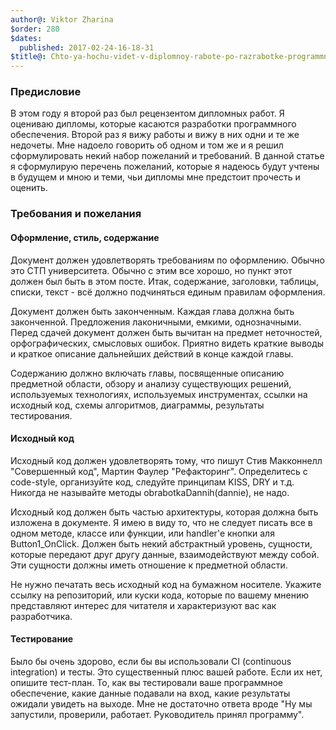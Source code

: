 ```yaml
---
author@: Viktor Zharina
$order: 280
$dates:
  published: 2017-02-24-16-18-31
$title@: Chto-ya-hochu-videt-v-diplomnoy-rabote-po-razrabotke-programmnogo-obespecheniya
---
```

### Предисловие
В этом году я второй раз был рецензентом дипломных работ. Я оцениваю дипломы, которые касаются разработки программного обеспечения. Второй раз я вижу работы и вижу в них одни и те же недочеты. Мне надоело говорить об одном и том же и я решил сформулировать некий набор пожеланий и требований. В данной статье я сформулирую перечень пожеланий, которые я надеюсь будут учтены в будущем и мною и теми, чьи дипломы мне предстоит прочесть и оценить.

### Требования и пожелания
#### Оформление, стиль, содержание
Документ должен удовлетворять требованиям по оформлению. Обычно это СТП университета. Обычно с этим все хорошо, но пункт этот должен был быть в этом посте. Итак, содержание, заголовки, таблицы, списки, текст - всё должно подчиняться единым правилам оформления.

Документ должен быть законченным. Каждая глава должна быть законченной. Предложения лаконичными, емкими, однозначными. Перед сдачей документ должен быть вычитан на предмет неточностей, орфографических, смысловых ошибок. Приятно видеть краткие выводы и краткое описание дальнейших действий в конце каждой главы.

Содержанию должно включать главы, посвященные описанию предметной области, обзору и анализу существующих решений, используемых технологиях, используемых инструментах, ссылки на исходный код, схемы алгоритмов, диаграммы, результаты тестирования.

#### Исходный код
Исходный код должен удовлетворять тому, что пишут Стив Макконнелл "Совершенный код", Мартин Фаулер "Рефакторинг". Определитесь с code-style, организуйте код, следуйте принципам KISS, DRY и т.д. Никогда не называйте методы obrabotkaDannih(dannie), не надо.

Исходный код должен быть частью архитектуры, которая должна быть изложена в документе. Я имею в виду то, что не следует писать все в одном методе, классе или функции, или handler'e кнопки аля Button1_OnClick. Должен быть некий абстрактный уровень, сущности, которые передают друг другу данные, взаимодействуют между собой. Эти сущности должны иметь отношение к предметной области.

Не нужно печатать весь исходный код на бумажном носителе. Укажите ссылку на репозиторий, или куски кода, которые по вашему мнению представляют интерес для читателя и характеризуют вас как разработчика.

#### Тестирование
Было бы очень здорово, если бы вы использовали CI (continuous integration) и тесты. Это существенный плюс вашей работе. Если их нет, опишите тест-план. То, как вы тестировали ваше программное обеспечение, какие данные подавали на вход, какие результаты ожидали увидеть на выходе. Мне не достаточно ответа вроде "Ну мы запустили, проверили, работает. Руководитель принял программу".
